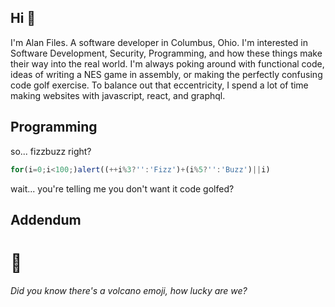 ## Hi :wave:

I'm Alan Files. A software developer in Columbus, Ohio. I'm interested in Software Development, Security, Programming, and how these things make their way into the real world. I'm always poking around with functional code, ideas of writing a NES game in assembly, or making the perfectly confusing code golf exercise. To balance out that eccentricity, I spend a lot of time making websites with javascript, react, and graphql.

## Programming
so... fizzbuzz right?
```javascript
for(i=0;i<100;)alert((++i%3?'':'Fizz')+(i%5?'':'Buzz')||i)
```
wait... you're telling me you don't want it code golfed?

## Addendum

# :volcano:
_Did you know there's a volcano emoji, how lucky are we?_ 


<!--
**alangfiles/alangfiles** is a ✨ _special_ ✨ repository because its `README.md` (this file) appears on your GitHub profile.

Here are some ideas to get you started:

- 🔭 I’m currently working on ...
- 🌱 I’m currently learning ...
- 👯 I’m looking to collaborate on ...
- 🤔 I’m looking for help with ...
- 💬 Ask me about ...
- 📫 How to reach me: ...
- 😄 Pronouns: ...
- ⚡ Fun fact: ...
-->
